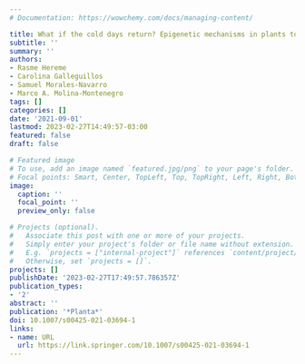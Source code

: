 ```yaml
---
# Documentation: https://wowchemy.com/docs/managing-content/

title: What if the cold days return? Epigenetic mechanisms in plants to cold tolerance
subtitle: ''
summary: ''
authors:
- Rasme Hereme
- Carolina Galleguillos
- Samuel Morales-Navarro
- Marco A. Molina-Montenegro
tags: []
categories: []
date: '2021-09-01'
lastmod: 2023-02-27T14:49:57-03:00
featured: false
draft: false

# Featured image
# To use, add an image named `featured.jpg/png` to your page's folder.
# Focal points: Smart, Center, TopLeft, Top, TopRight, Left, Right, BottomLeft, Bottom, BottomRight.
image:
  caption: ''
  focal_point: ''
  preview_only: false

# Projects (optional).
#   Associate this post with one or more of your projects.
#   Simply enter your project's folder or file name without extension.
#   E.g. `projects = ["internal-project"]` references `content/project/deep-learning/index.md`.
#   Otherwise, set `projects = []`.
projects: []
publishDate: '2023-02-27T17:49:57.786357Z'
publication_types:
- '2'
abstract: ''
publication: '*Planta*'
doi: 10.1007/s00425-021-03694-1
links:
- name: URL
  url: https://link.springer.com/10.1007/s00425-021-03694-1
---
```


